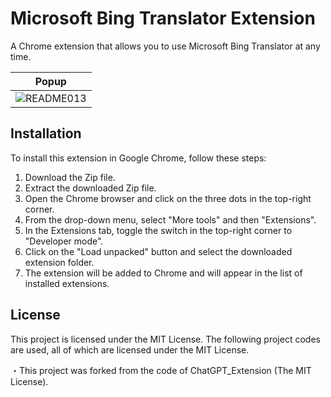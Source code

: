 # Microsoft Bing Translator Extension

A Chrome extension that allows you to use Microsoft Bing Translator at any time.



|Popup|
|---|
|![README013](https://user-images.githubusercontent.com/109842406/222420264-fb250c2b-7d02-4498-a7b0-2f83311164b0.jpg)


## Installation

To install this extension in Google Chrome, follow these steps:

1. Download the Zip file.
2. Extract the downloaded Zip file.
3. Open the Chrome browser and click on the three dots in the top-right corner.
4. From the drop-down menu, select "More tools" and then "Extensions".
5. In the Extensions tab, toggle the switch in the top-right corner to "Developer mode".
6. Click on the "Load unpacked" button and select the downloaded extension folder.
7. The extension will be added to Chrome and will appear in the list of installed extensions.

## License

This project is licensed under the MIT License. The following project codes are used, all of which are licensed under the MIT License.

・This project was forked from the code of ChatGPT_Extension (The MIT License).



